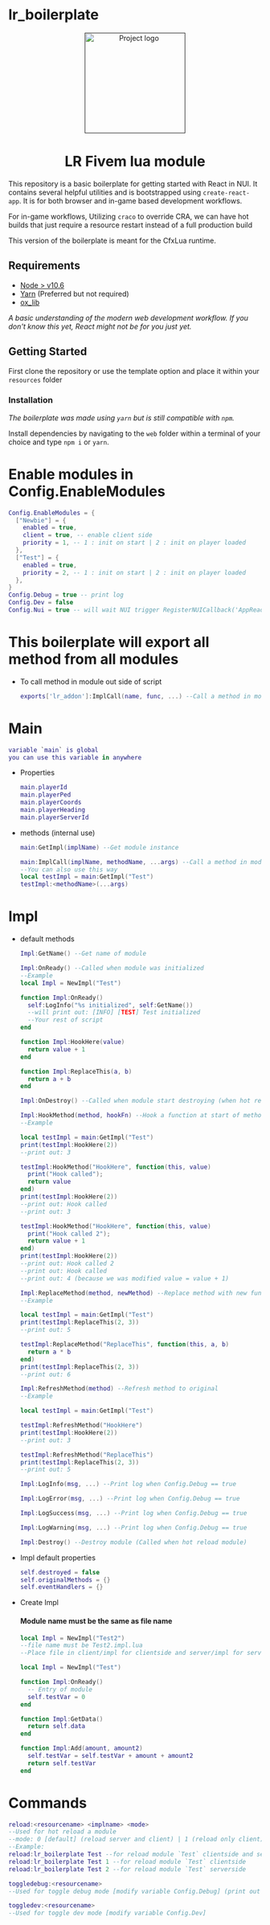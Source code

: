 # lr_boilerplate

<p align="center">
  <a href="" rel="noopener">
    <img width="200px" height="200px" src="https://lorraxs.dev/logo.svg" alt="Project logo" />
  </a>
</p>

<h1 align="center">LR Fivem lua module</h1>

This repository is a basic boilerplate for getting started
with React in NUI. It contains several helpful utilities and
is bootstrapped using `create-react-app`. It is for both browser
and in-game based development workflows.

For in-game workflows, Utilizing `craco` to override CRA, we can have hot
builds that just require a resource restart instead of a full
production build

This version of the boilerplate is meant for the CfxLua runtime.

## Requirements

- [Node > v10.6](https://nodejs.org/en/)
- [Yarn](https://yarnpkg.com/getting-started/install) (Preferred but not required)
- [ox_lib](https://github.com/overextended/ox_lib)

_A basic understanding of the modern web development workflow. If you don't
know this yet, React might not be for you just yet._

## Getting Started

First clone the repository or use the template option and place
it within your `resources` folder

### Installation

_The boilerplate was made using `yarn` but is still compatible with
`npm`._

Install dependencies by navigating to the `web` folder within
a terminal of your choice and type `npm i` or `yarn`.

# Enable modules in Config.EnableModules

```lua
Config.EnableModules = {
  ["Newbie"] = {
    enabled = true,
    client = true, -- enable client side
    priority = 1, -- 1 : init on start | 2 : init on player loaded
  },
  ["Test"] = {
    enabled = true,
    priority = 2, -- 1 : init on start | 2 : init on player loaded
  },
}
Config.Debug = true -- print log
Config.Dev = false
Config.Nui = true -- will wait NUI trigger RegisterNUICallback('AppReady', ...) before init
```

# This boilerplate will export all method from all modules

- To call method in module out side of script
  ```lua
  exports['lr_addon']:ImplCall(name, func, ...) --Call a method in module external
  ```

# Main

```lua
variable `main` is global
you can use this variable in anywhere
```

- Properties

  ```lua
  main.playerId
  main.playerPed
  main.playerCoords
  main.playerHeading
  main.playerServerId
  ```

- methods (internal use)

  ```lua
  main:GetImpl(implName) --Get module instance
  ```

  ```lua
  main:ImplCall(implName, methodName, ...args) --Call a method in module
  --You can also use this way
  local testImpl = main:GetImpl("Test")
  testImpl:<methodName>(...args)
  ```

# Impl

- default methods

  ```lua
  Impl:GetName() --Get name of module
  ```

  ```lua
  Impl:OnReady() --Called when module was initialized
  --Example
  local Impl = NewImpl("Test")

  function Impl:OnReady()
    self:LogInfo("%s initialized", self:GetName())
    --will print out: [INFO] [TEST] Test initialized
    --Your rest of script
  end

  function Impl:HookHere(value)
    return value + 1
  end

  function Impl:ReplaceThis(a, b)
    return a + b
  end

  ```

  ```lua
  Impl:OnDestroy() --Called when module start destroying (when hot reload module)
  ```

  ```lua
  Impl:HookMethod(method, hookFn) --Hook a function at start of method. Must return value same as arguments of method
  --Example

  local testImpl = main:GetImpl("Test")
  print(testImpl:HookHere(2))
  --print out: 3

  testImpl:HookMethod("HookHere", function(this, value)
    print("Hook called");
    return value
  end)
  print(testImpl:HookHere(2))
  --print out: Hook called
  --print out: 3

  testImpl:HookMethod("HookHere", function(this, value)
    print("Hook called 2");
    return value + 1
  end)
  print(testImpl:HookHere(2))
  --print out: Hook called 2
  --print out: Hook called
  --print out: 4 (because we was modified value = value + 1)
  ```

  ```lua
  Impl:ReplaceMethod(method, newMethod) --Replace method with new function
  --Example

  local testImpl = main:GetImpl("Test")
  print(testImpl:ReplaceThis(2, 3))
  --print out: 5

  testImpl:ReplaceMethod("ReplaceThis", function(this, a, b)
    return a * b
  end)
  print(testImpl:ReplaceThis(2, 3))
  --print out: 6
  ```

  ```lua
  Impl:RefreshMethod(method) --Refresh method to original
  --Example

  local testImpl = main:GetImpl("Test")

  testImpl:RefreshMethod("HookHere")
  print(testImpl:HookHere(2))
  --print out: 3

  testImpl:RefreshMethod("ReplaceThis")
  print(testImpl:ReplaceThis(2, 3))
  --print out: 5
  ```

  ```lua
  Impl:LogInfo(msg, ...) --Print log when Config.Debug == true
  ```

  ```lua
  Impl:LogError(msg, ...) --Print log when Config.Debug == true
  ```

  ```lua
  Impl:LogSuccess(msg, ...) --Print log when Config.Debug == true
  ```

  ```lua
  Impl:LogWarning(msg, ...) --Print log when Config.Debug == true
  ```

  ```lua
  Impl:Destroy() --Destroy module (Called when hot reload module)
  ```

- Impl default properties

  ```lua
  self.destroyed = false
  self.originalMethods = {}
  self.eventHandlers = {}
  ```

- Create Impl

  #### Module name must be the same as file name

  ```lua
  local Impl = NewImpl("Test2")
  --file name must be Test2.impl.lua
  --Place file in client/impl for clientside and server/impl for serverside
  ```

  ```lua
  local Impl = NewImpl("Test")

  function Impl:OnReady()
    -- Entry of module
    self.testVar = 0
  end

  function Impl:GetData()
    return self.data
  end

  function Impl:Add(amount, amount2)
    self.testVar = self.testVar + amount + amount2
    return self.testVar
  end
  ```

# Commands

```lua
reload:<resourcename> <implname> <mode>
--Used for hot reload a module
--mode: 0 [default] (reload server and client) | 1 (reload only client) | 2 (reload only server)
--Example:
reload:lr_boilerplate Test --for reload module `Test` clientside and serverside
reload:lr_boilerplate Test 1 --for reload module `Test` clientside
reload:lr_boilerplate Test 2 --for reload module `Test` serverside
```

```lua
toggledebug:<resourcename>
--Used for toggle debug mode [modify variable Config.Debug] (print out log ...)
```

```lua
toggledev:<resourcename>
--Used for toggle dev mode [modify variable Config.Dev]
```
